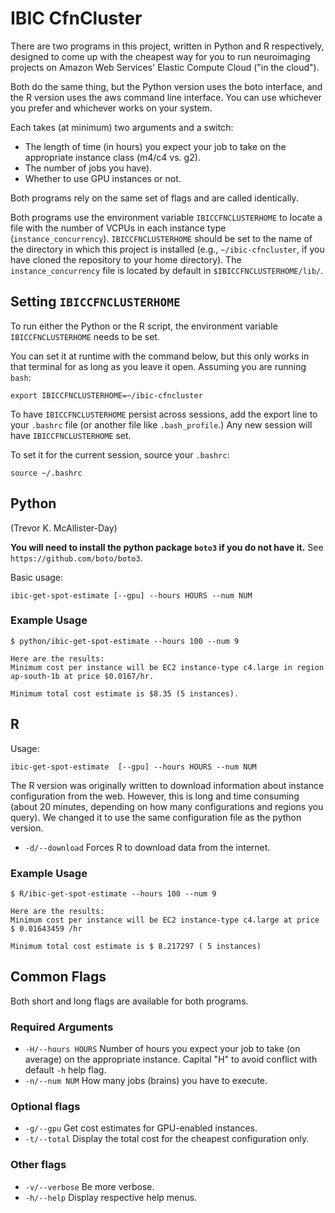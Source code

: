 # IBIC CfnCluster

There are two programs in this project, written in Python and R respectively, designed to come up with the cheapest way for you to run neuroimaging  projects on Amazon Web Services' Elastic Compute Cloud ("in the cloud").

Both do the same thing, but the Python version uses the boto interface, and the R version uses the aws command line interface. You can use whichever you prefer and whichever works on your system.

Each takes (at minimum) two arguments and a switch: 

 + The length of time (in hours) you expect your job to take on the appropriate instance class (m4/c4 vs. g2).
 + The number of jobs you have).
 + Whether to use GPU instances or not.

Both programs rely on the same set of flags and are called identically.

Both programs use the environment variable `IBICCFNCLUSTERHOME` to locate a file with the number of VCPUs in each instance type (`instance_concurrency`). `IBICCFNCLUSTERHOME` should be set to the name of the directory in which this project is installed (e.g., `~/ibic-cfncluster`, if you have cloned the repository to your home directory). The `instance_concurrency` file is located by default in `$IBICCFNCLUSTERHOME/lib/`.

## Setting `IBICCFNCLUSTERHOME`

To run either the Python or the R script, the environment variable `IBICCFNCLUSTERHOME` needs to be set. 

You can set it at runtime with the command below, but this only works in that terminal for as long as you leave it open. Assuming you are running `bash`:

    export IBICCFNCLUSTERHOME=~/ibic-cfncluster

To have `IBICCFNCLUSTERHOME` persist across sessions, add the export line to your `.bashrc` file (or another file like `.bash_profile`.) Any new session will have `IBICCFNCLUSTERHOME` set.

To set it for the current session, source your `.bashrc`:

    source ~/.bashrc

## Python
(Trevor K. McAllister-Day)

**You will need to install the python package `boto3` if you do not have it.**
See `https://github.com/boto/boto3`.

Basic usage:

    ibic-get-spot-estimate [--gpu] --hours HOURS --num NUM

### Example Usage

    $ python/ibic-get-spot-estimate --hours 100 --num 9 

    Here are the results:
    Minimum cost per instance will be EC2 instance-type c4.large in region ap-south-1b at price $0.0167/hr.
    
    Minimum total cost estimate is $8.35 (5 instances).

## R

Usage:

    ibic-get-spot-estimate  [--gpu] --hours HOURS --num NUM

The R version was originally written to download information about instance configuration from the web. However, this is long and time consuming (about 20 minutes, depending on how many configurations and regions you query). We changed it to use the same configuration file as the python version.

+ `-d/--download`   Forces R to download data from the internet.

### Example Usage

    $ R/ibic-get-spot-estimate --hours 100 --num 9 

    Here are the results:
    Minimum cost per instance will be EC2 instance-type c4.large at price $ 0.01643459 /hr
    
    Minimum total cost estimate is $ 8.217297 ( 5 instances)

## Common Flags

Both short and long flags are available for both programs.

### Required Arguments

 + `-H/--hours HOURS`      Number of hours you expect your job to take (on average) on the appropriate instance. Capital "H" to avoid conflict with default `-h` help flag.
 + `-n/--num NUM`     How many jobs (brains) you have to execute.

### Optional flags

 + `-g/--gpu`       Get cost estimates for GPU-enabled instances.
 + `-t/--total`     Display the total cost for the cheapest configuration only.

### Other flags

 + `-v/--verbose`   Be more verbose.
 + `-h/--help`      Display respective help menus.

